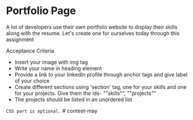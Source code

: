 # Portfolio Page

A lot of developers use their own portfolio website to display their skills along with the resume. Let's create one for ourselves today through this assignment
 
 Acceptance Criteria
 
 - Insert your image with img tag
 - Write your name in heading element
 - Provide a link to your linkedIn profile through anchor tags and give label of your choice 
 - Create different sections using 'section' tag, one for your skills and one for your projects. Give them the ids- ""skills"", ""projects""
 - The projects should be listed in an unordered list
 
 `CSS part is optional.`
#   c o n t e s t - m a y  
 